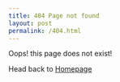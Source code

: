 ```yaml
---
title: 404 Page not found
layout: post
permalink: /404.html
---
```


Oops! this page does not exist!

Head back to [Homepage]({{site.baseurl}})